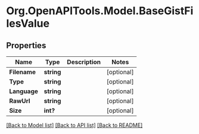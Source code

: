 # Org.OpenAPITools.Model.BaseGistFilesValue

## Properties

Name | Type | Description | Notes
------------ | ------------- | ------------- | -------------
**Filename** | **string** |  | [optional] 
**Type** | **string** |  | [optional] 
**Language** | **string** |  | [optional] 
**RawUrl** | **string** |  | [optional] 
**Size** | **int?** |  | [optional] 

[[Back to Model list]](../README.md#documentation-for-models) [[Back to API list]](../README.md#documentation-for-api-endpoints) [[Back to README]](../README.md)

